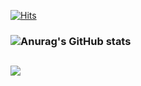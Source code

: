 [![Hits](https://hits.seeyoufarm.com/api/count/incr/badge.svg?url=https%3A%2F%2Fgithub.com%2Fin-seo&count_bg=%23C7E5B0&title_bg=%236C6A8A&icon=bitrise.svg&icon_color=%23ACF396&title=hits&edge_flat=false)](https://hits.seeyoufarm.com)
### ![Anurag's GitHub stats](https://github-readme-stats.vercel.app/api?username=in-seo&show_icons=true&theme=radical) 
## <img src="https://img.shields.io/badge/Spring-6DB33F?style=flat-square&logo=Spring&logoColor=white"/></a>
